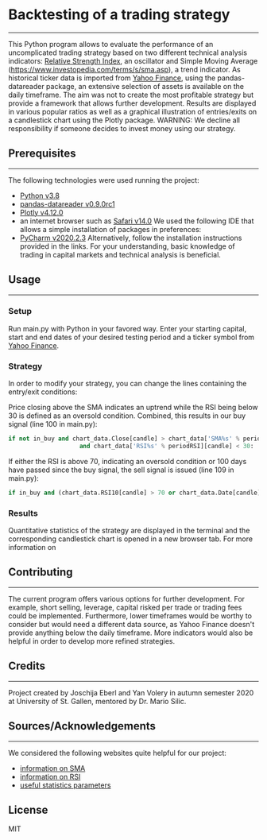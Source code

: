 # Backtesting of a trading strategy
***
This Python program allows to evaluate the performance of an uncomplicated trading strategy based on two different technical analysis indicators: [Relative Strength Index](https://www.investopedia.com/terms/r/rsi.asp), an oscillator and Simple Moving Average (https://www.investopedia.com/terms/s/sma.asp), a trend indicator. As historical ticker data is imported from [Yahoo Finance](https://finance.yahoo.com/), using the pandas-datareader package, an extensive selection of assets is available on the daily timeframe. The aim was not to create the most profitable strategy but provide a framework that allows further development. Results are displayed in various popular ratios as well as a graphical illustration of entries/exits on a candlestick chart using the Plotly package.
WARNING: We decline all responsibility if someone decides to invest money using our strategy.

## Prerequisites
***
The following technologies were used running the project:
* [Python v3.8](https://www.python.org/downloads/release/python-380/)
* [pandas-datareader v0.9.0rc1](https://pandas-datareader.readthedocs.io/en/latest/index.html)
* [Plotly v4.12.0](https://plotly.com/python/getting-started/)
* an internet browser such as [Safari v14.0](https://support.apple.com/de-ch/safari)
We used the following IDE that allows a simple installation of packages in preferences:
* [PyCharm v2020.2.3](https://www.jetbrains.com/de-de/pycharm/)
Alternatively, follow the installation instructions provided in the links.
For your understanding, basic knowledge of trading in capital markets and technical analysis is beneficial.

## Usage
***
### Setup
Run main.py with Python in your favored way. Enter your starting capital, start and end dates of your desired testing period and a ticker symbol from [Yahoo Finance](https://finance.yahoo.com/).

### Strategy
In order to modify your strategy, you can change the lines containing the entry/exit conditions:

Price closing above the SMA indicates an uptrend while the RSI being below 30 is defined as an oversold condition. Combined, this results in our buy signal (line 100 in main.py):
```python
if not in_buy and chart_data.Close[candle] > chart_data['SMA%s' % periodSMA][candle] \
                    and chart_data['RSI%s' % periodRSI][candle] < 30:
```

If either the RSI is above 70, indicating an oversold condition or 100 days have passed since the buy signal, the sell signal is issued (line 109 in main.py):
```Python
if in_buy and (chart_data.RSI10[candle] > 70 or chart_data.Date[candle] - buy_date > timedelta(days=100)):
```

### Results
Quantitative statistics of the strategy are displayed in the terminal and the corresponding candlestick chart is opened in a new browser tab. For more information on

## Contributing
***
The current program offers various options for further development. For example, short selling, leverage, capital risked per trade or trading fees could be implemented. Furthermore, lower timeframes would be worthy to consider but would need a different data source, as Yahoo Finance doesn't provide anything below the daily timeframe. More indicators would also be helpful in order to develop more refined strategies.

## Credits
***
Project created by Joschija Eberl and Yan Volery in autumn semester 2020 at University of St. Gallen, mentored by Dr. Mario Silic.

## Sources/Acknowledgements
***
We considered the following websites quite helpful for our project:
* [information on SMA](https://www.datacamp.com/community/tutorials/moving-averages-in-pandas)
* [information on RSI](https://towardsdatascience.com/algorithmic-trading-with-rsi-using-python-f9823e550fe0)
* [useful statistics parameters](https://www.amibroker.com/guide/w_report.html#old)

## License
MIT
